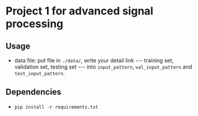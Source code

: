 # Project 1 for advanced signal processing

## Usage
+ data file: put file in `./data/`, write your detail link --- training set, validation set, testing set --- into `input_pattern`, `val_input_pattern` and `test_input_pattern`.

## Dependencies
+ `pip install -r requirements.txt`
